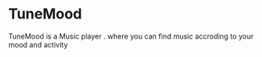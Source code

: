 # TuneMood

TuneMood is a Music player . where you can find music accroding to your mood and activity
